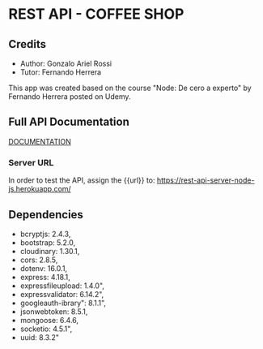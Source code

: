 # REST API - COFFEE SHOP

## Credits

- Author: Gonzalo Ariel Rossi
- Tutor: Fernando Herrera

This app was created based on the course "Node: De cero a experto" by Fernando Herrera posted on Udemy.

## Full API Documentation

[DOCUMENTATION](https://documenter.getpostman.com/view/21502975/VUjPJ5oo)

### Server URL

In order to test the API, assign the {{url}} to: https://rest-api-server-node-js.herokuapp.com/

## Dependencies

- bcryptjs: 2.4.3,
- bootstrap: 5.2.0,
- cloudinary: 1.30.1,
- cors: 2.8.5,
- dotenv: 16.0.1,
- express: 4.18.1,
- expressfileupload: 1.4.0",
- expressvalidator: 6.14.2",
- googleauth-ibrary": 8.1.1",
- jsonwebtoken: 8.5.1,
- mongoose: 6.4.6,
- socketio: 4.5.1",
- uuid: 8.3.2"
